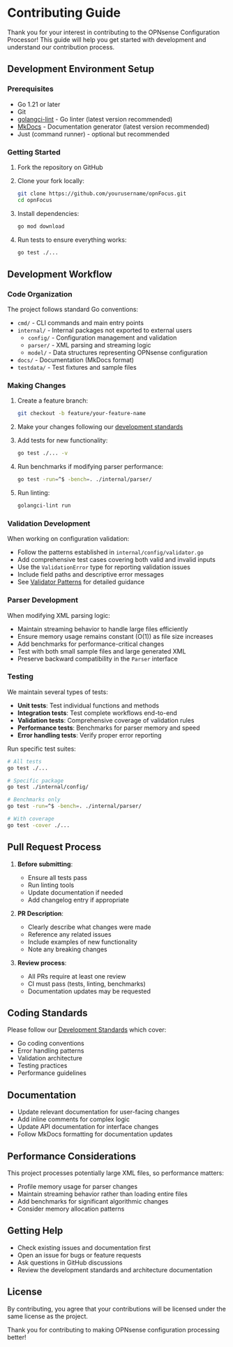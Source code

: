 # Contributing Guide

Thank you for your interest in contributing to the OPNsense Configuration Processor! This guide will help you get started with development and understand our contribution process.

## Development Environment Setup

### Prerequisites

- Go 1.21 or later
- Git
- [golangci-lint](https://golangci-lint.run/usage/install/) - Go linter (latest version recommended)
- [MkDocs](https://www.mkdocs.org/getting-started/) - Documentation generator (latest version recommended)
- Just (command runner) - optional but recommended

### Getting Started

1. Fork the repository on GitHub
2. Clone your fork locally:

   ```bash
   git clone https://github.com/yourusername/opnFocus.git
   cd opnFocus
   ```

3. Install dependencies:

   ```bash
   go mod download
   ```

4. Run tests to ensure everything works:

   ```bash
   go test ./...
   ```

## Development Workflow

### Code Organization

The project follows standard Go conventions:

- `cmd/` - CLI commands and main entry points
- `internal/` - Internal packages not exported to external users
  - `config/` - Configuration management and validation
  - `parser/` - XML parsing and streaming logic
  - `model/` - Data structures representing OPNsense configuration
- `docs/` - Documentation (MkDocs format)
- `testdata/` - Test fixtures and sample files

### Making Changes

1. Create a feature branch:

   ```bash
   git checkout -b feature/your-feature-name
   ```

2. Make your changes following our [development standards](../DEVELOPMENT_STANDARDS.md)

3. Add tests for new functionality:

   ```bash
   go test ./... -v
   ```

4. Run benchmarks if modifying parser performance:

   ```bash
   go test -run=^$ -bench=. ./internal/parser/
   ```

5. Run linting:

   ```bash
   golangci-lint run
   ```

### Validation Development

When working on configuration validation:

- Follow the patterns established in `internal/config/validator.go`
- Add comprehensive test cases covering both valid and invalid inputs
- Use the `ValidationError` type for reporting validation issues
- Include field paths and descriptive error messages
- See [Validator Patterns](../DEVELOPMENT_STANDARDS.md#validator-patterns) for detailed guidance

### Parser Development

When modifying XML parsing logic:

- Maintain streaming behavior to handle large files efficiently
- Ensure memory usage remains constant (O(1)) as file size increases
- Add benchmarks for performance-critical changes
- Test with both small sample files and large generated XML
- Preserve backward compatibility in the `Parser` interface

### Testing

We maintain several types of tests:

- **Unit tests**: Test individual functions and methods
- **Integration tests**: Test complete workflows end-to-end
- **Validation tests**: Comprehensive coverage of validation rules
- **Performance tests**: Benchmarks for parser memory and speed
- **Error handling tests**: Verify proper error reporting

Run specific test suites:

```bash
# All tests
go test ./...

# Specific package
go test ./internal/config/

# Benchmarks only
go test -run=^$ -bench=. ./internal/parser/

# With coverage
go test -cover ./...
```

## Pull Request Process

1. **Before submitting**:
   - Ensure all tests pass
   - Run linting tools
   - Update documentation if needed
   - Add changelog entry if appropriate

2. **PR Description**:
   - Clearly describe what changes were made
   - Reference any related issues
   - Include examples of new functionality
   - Note any breaking changes

3. **Review process**:
   - All PRs require at least one review
   - CI must pass (tests, linting, benchmarks)
   - Documentation updates may be requested

## Coding Standards

Please follow our [Development Standards](../DEVELOPMENT_STANDARDS.md) which cover:

- Go coding conventions
- Error handling patterns
- Validation architecture
- Testing practices
- Performance guidelines

## Documentation

- Update relevant documentation for user-facing changes
- Add inline comments for complex logic
- Update API documentation for interface changes
- Follow MkDocs formatting for documentation updates

## Performance Considerations

This project processes potentially large XML files, so performance matters:

- Profile memory usage for parser changes
- Maintain streaming behavior rather than loading entire files
- Add benchmarks for significant algorithmic changes
- Consider memory allocation patterns

## Getting Help

- Check existing issues and documentation first
- Open an issue for bugs or feature requests
- Ask questions in GitHub discussions
- Review the development standards and architecture documentation

## License

By contributing, you agree that your contributions will be licensed under the same license as the project.

Thank you for contributing to making OPNsense configuration processing better!
